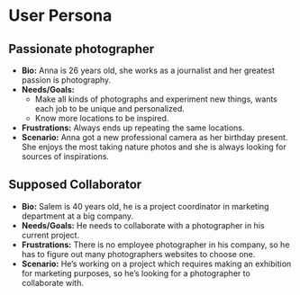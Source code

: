# User Persona

## Passionate photographer

- **Bio:** Anna is 26 years old, she works as a journalist and her greatest
  passion is photography.
- **Needs/Goals:**
  - Make all kinds of photographs and experiment new things, wants each job to
    be unique and personalized.
  - Know more locations to be inspired.
- **Frustrations:** Always ends up repeating the same locations.  
- **Scenario:** Anna got a new professional camera as her birthday present. She
  enjoys the most taking nature photos and she is always looking for sources of
  inspirations.

## Supposed Collaborator

- **Bio:** Salem is 40 years old, he is a project coordinator in marketing
  department at a big company.
- **Needs/Goals:** He needs to collaborate with a photographer in his current
  project.
- **Frustrations:** There is no employee photographer in his company, so he has
  to figure out many photographers websites to choose one.
- **Scenario:** He’s working on a project which requires making an exhibition
  for marketing purposes, so he’s looking for a photographer to collaborate
  with.
